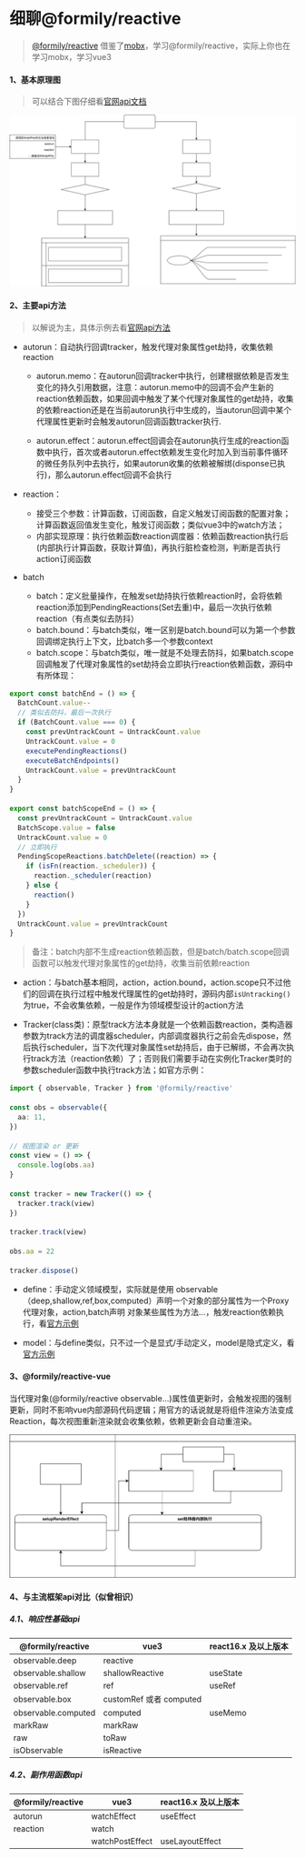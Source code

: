 # 细聊@formily/reactive
> [@formily/reactive](https://reactive.formilyjs.org/zh-CN/api/observable) 借鉴了[mobx](https://zh.mobx.js.org/observable-state.html)，学习@formily/reactive，实际上你也在学习mobx，学习vue3

#### 1、基本原理图
> 可以结合下图仔细看[官网api文档](https://reactive.formilyjs.org/zh-CN/guide/concept)

![svg](./%40formily%3Areactive.svg)

#### 2、主要api方法
> 以解说为主，具体示例去看[官网api方法](https://reactive.formilyjs.org/zh-CN/api/autorun)

- autorun：自动执行回调tracker，触发代理对象属性get劫持，收集依赖reaction
  - autorun.memo：在autorun回调tracker中执行，创建根据依赖是否发生变化的持久引用数据，注意：autorun.memo中的回调不会产生新的reaction依赖函数，如果回调中触发了某个代理对象属性的get劫持，收集的依赖reaction还是在当前autorun执行中生成的，当autorun回调中某个代理属性更新时会触发autorun回调函数tracker执行.<br>

  - autorun.effect：autorun.effect回调会在autorun执行生成的reaction函数中执行，首次或者autorun.effect依赖发生变化时加入到当前事件循环的微任务队列中去执行，如果autorun收集的依赖被解绑(disponse已执行)，那么autorun.effect回调不会执行<br>

- reaction：
  - 接受三个参数：计算函数，订阅函数，自定义触发订阅函数的配置对象；计算函数返回值发生变化，触发订阅函数；类似vue3中的watch方法；
  - 内部实现原理：执行依赖函数reaction调度器：依赖函数reaction执行后(内部执行计算函数，获取计算值)，再执行脏检查检测，判断是否执行action订阅函数
- batch
  - batch：定义批量操作，在触发set劫持执行依赖reaction时，会将依赖reaction添加到PendingReactions(Set去重)中，最后一次执行依赖reaction（有点类似去防抖）
  - batch.bound：与batch类似，唯一区别是batch.bound可以为第一个参数回调绑定执行上下文，比batch多一个参数context
  - batch.scope：与batch类似，唯一就是不处理去防抖，如果batch.scope回调触发了代理对象属性的set劫持会立即执行reaction依赖函数，源码中有所体现：
```ts
export const batchEnd = () => {
  BatchCount.value--
  // 类似去防抖，最后一次执行
  if (BatchCount.value === 0) {
    const prevUntrackCount = UntrackCount.value
    UntrackCount.value = 0
    executePendingReactions()
    executeBatchEndpoints()
    UntrackCount.value = prevUntrackCount
  }
}

export const batchScopeEnd = () => {
  const prevUntrackCount = UntrackCount.value
  BatchScope.value = false
  UntrackCount.value = 0
  // 立即执行
  PendingScopeReactions.batchDelete((reaction) => {
    if (isFn(reaction._scheduler)) {
      reaction._scheduler(reaction)
    } else {
      reaction()
    }
  })
  UntrackCount.value = prevUntrackCount
}
```
> 备注：batch内部不生成reaction依赖函数，但是batch/batch.scope回调函数可以触发代理对象属性的get劫持，收集当前依赖reaction

- action：与batch基本相同，action，action.bound，action.scope只不过他们的回调在执行过程中触发代理属性的get劫持时，源码内部`isUntracking()`为true，不会收集依赖，一般是作为领域模型设计的action方法<br>

- Tracker(class类)：原型track方法本身就是一个依赖函数reaction，类构造器参数为track方法的调度器scheduler，内部调度器执行之前会先dispose，然后执行scheduler，当下次代理对象属性set劫持后，由于已解绑，不会再次执行track方法（reaction依赖）了；否则我们需要手动在实例化Tracker类时的参数scheduler函数中执行track方法；如官方示例：
```ts
import { observable, Tracker } from '@formily/reactive'

const obs = observable({
  aa: 11,
})

// 视图渲染 or 更新
const view = () => {
  console.log(obs.aa)
}

const tracker = new Tracker(() => {
  tracker.track(view)
})

tracker.track(view)

obs.aa = 22

tracker.dispose()
```

- define：手动定义领域模型，实际就是使用 observable（deep,shallow,ref,box,computed）声明一个对象的部分属性为一个Proxy代理对象，action,batch声明 对象某些属性为方法...，触发reaction依赖执行，看[官方示例](https://reactive.formilyjs.org/zh-CN/api/define)<br>


- model：与define类似，只不过一个是显式/手动定义，model是隐式定义，看[官方示例](https://reactive.formilyjs.org/zh-CN/api/model)


#### 3、@formily/reactive-vue
当代理对象(@formily/reactive observable...)属性值更新时，会触发视图的强制更新，同时不影响vue内部源码代码逻辑；用官方的话说就是将组件渲染方法变成 Reaction，每次视图重新渲染就会收集依赖，依赖更新会自动重渲染。

![svg](./%40formily%3Areactive-vue.svg)

#### 4、与主流框架api对比（似曾相识）

##### 4.1、响应性基础api
| @formily/reactive | vue3 | react16.x 及以上版本 |
| -- | -- | -- |
| observable.deep | reactive ||
| observable.shallow | shallowReactive | useState |
| observable.ref | ref | useRef |
| observable.box | customRef 或者 computed ||
| observable.computed | computed | useMemo |
| markRaw | markRaw ||
| raw | toRaw ||
| isObservable | isReactive ||

##### 4.2、副作用函数api
| @formily/reactive | vue3 | react16.x 及以上版本 |
| -- | -- | -- |
| autorun | watchEffect | useEffect |
| reaction | watch ||
|  | watchPostEffect | useLayoutEffect |





